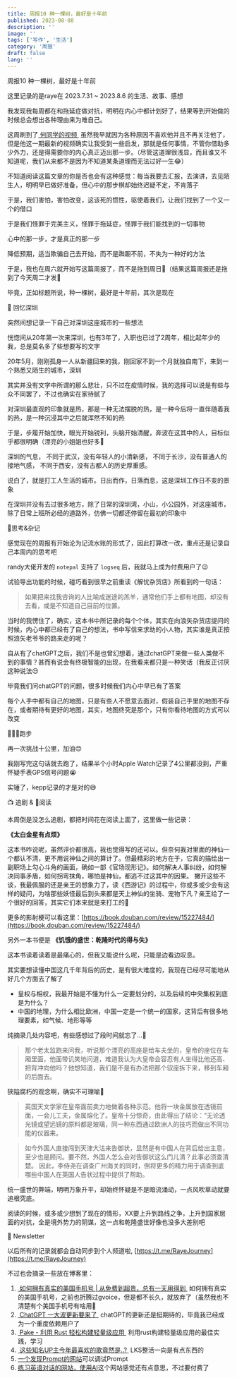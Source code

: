 ```yaml
---
title: 周报10 种一棵树，最好是十年前
published: 2023-08-08
description: ''
image: ''
tags: ['写作', '生活']
category: '周报'
draft: false
lang: ''
---
```

 周报10 种一棵树，最好是十年前




<!-- ![image](./attachments/bafybeiaruiapwt3cx4vzv32eypnqidjcqx35xuwmbmdlrcq5ee7wex6l3q.png) -->


这里记录的是raye在 2023.7.31 ~ 2023.8.6 的生活、故事、感想

我发现我每周都在和拖延症做对抗，明明在内心中都计划好了，结果等到开始做的时候总会想出各种理由来为难自己。

这周刷到了[ 何同学的视频 ](https://www.bilibili.com/video/BV1fu411G7e3 "https://www.bilibili.com/video/BV1fu411G7e3") 虽然我早就因为各种原因不喜欢他并且不再关注他了，但是他这一期最新的视频确实让我受到一些启发，那就是任何事情，不管你借助多少外力，还是得需要你的内心真正迈出那一步。（尽管这道理很浅显，而且谁又不知道呢，我们从来都不是因为不知道某条道理而无法过好一生😂）

不知道阅读这篇文章的你是否也会有这种感觉：每当我要去汇报，去演讲，去见陌生人，明明早已做好准备，但心中的那步棋却始终迟疑不定，不肯落子

于是，我们害怕，害怕改变，这该死的惯性，驱使着我们，让我们找到了一个又一个的借口

于是我们怪罪于完美主义，怪罪于拖延症，怪罪于我们能找到的一切事物

心中的那一步，才是真正的那一步

降低预期，适当欺骗自己去开始，而不是踟蹰不前，不失为一种好的方法

于是，我也在周六就开始写这篇周报了，而不是拖到周日🐶（结果这篇周报还是拖到了今天周二才发🤔

毕竟，正如标题所说，种一棵树，最好是十年前，其次是现在


 📝 回忆深圳

突然间想记录一下自己对深圳这座城市的一些想法

恍惚间从20年第一次来深圳，也有3年了，入职也已过了2周年，相比起年少的我，总是莫名多了些想要写的文字

20年5月，刚刚孤身一人从新疆回来的我，刚回家不到一个月就独自南下，来到一个熟悉又陌生的城市，深圳

其实并没有文字中所谓的那么悲壮，只不过在疫情时候，我的选择可以说是有些与众不同罢了，不过也确实在家待腻了

对深圳最直观的印象就是热，那是一种无法摆脱的热，是一种今后将一直伴随着我的热，是一种沉浸其中之后就浑然不知的热

于是，步履开始加快，眼光开始锐利，头脑开始清醒，奔波在这其中的人，目标似乎都很明确（漂亮的小姐姐也好多🐶

深圳的气息，
不同于武汉，没有年轻人的小清新感，
不同于长沙，没有普通人的接地气感，
不同于西安，没有古都人的历史厚重感。

说白了，就是打工人生活的城市。日出而作，日落而息，这是深圳工作日不变的景象

在深圳并没有去过很多地方，除了日常的深圳湾，小山，小公园外，对这座城市，除了日常上班所必经的道路外，仿佛一切都还停留在最初的印象中

 💭思考&杂记

感觉现在的周报有开始沦为记流水账的形式了，因此打算改一改，重点还是记录自己本周内的思考吧

randy大佬开发的 `notepal` 支持了 `logseq` 后，我就马上成为付费用户了😉

试验导出功能的时候，碰巧看到很早之前重读《解忧杂货店》所看到的一句话：

> 如果把来找我咨询的人比喻成迷途的羔羊，通常他们手上都有地图，却没有去看，或是不知道自己目前的位置。 

当时的我愣住了，确实，这本书中所记录的每个个体，其实在向浪矢杂货店提问的时候，内心中都已经有了自己的想法，书中写信来求助的小人物，其实谁是真正按照浪矢老爷爷的路来走的呢？

自从有了chatGPT之后，我们不是也曾幻想着，通过chatGPT来做一些人类做不到的事情？甚而有说会有终极智能的出现，在我看来都只是一种笑话（我反正讨厌这种说法😒

毕竟我们问chatGPT的问题，很多时候我们内心中早已有了答案

每个人手中都有自己的地图，只是有些人不愿意去面对，假装自己手里的地图不存在，或者期待有更好的地图，其实，地图终究是那个，只有你看待地图的方式可以改变


<!-- ![annie-spratt-Uk3t05ndSng-unsplash](./attachments/bafybeie5xu4zfhvym6w3ltrzn4ouvlztikezn47srq2eixzoma6bzzcqie.jpeg) -->



 🏃🏻‍♀️跑步

再一次挑战十公里，加油😊 

我刚写完这句话就去跑了，结果半个小时Apple Watch记录了4公里都没到，严重怀疑手表GPS信号问题😭

实锤了，kepp记录的才是对的😅


<!-- ![DraggedImage](./attachments/bafkreiefojqa45vgquvdzmqupjtjk5es66jyje25w74e5bduufrhrl3j3a.jpeg) -->


 📺 追剧 & 📖阅读

本周倒是没怎么追剧，都把时间花在阅读上面了，这里做一些记录：

**《太白金星有点烦》**

这本书咋说呢，虽然评价都很高，我也觉得写的还可以。但奈何我对里面的神仙一个都认不清，更不用说神仙之间的算计了。但最精彩的地方在于，它真的描绘出一副职场上勾心斗角的画面，确如一部《官场现形记》。如何解决人事纠纷，如何解决同事矛盾，如何拐弯抹角，哪怕是神仙，都逃不过这其中的因果。
撇开这些不谈，我最佩服的还是亲王的想象力了，读《西游记》的过程中，你或多或少会有这样的疑问，为啥那些妖怪最后到头来都是天上神仙的坐骑、宠物下凡？亲王给了一个很好的回答，其实它们本来就是来打工的🤣

更多的影射梗可以看这里：[https://book.douban.com/review/15227484/](https://book.douban.com/review/15227484/)


另外一本书便是
**《饥饿的盛世：乾隆时代的得与失》**

这本书读着读着是最痛心的，但我又能说什么呢，只能是边看边叹息。

其实要想读懂中国这几千年背后的历史，是有很大难度的，我现在已经尽可能地从好几个方面去了解了
- 皇权与相权，我最开始是不懂为什么一定要划分的，以及后续的中央集权到底是为什么？
- 中国的地理，为什么相比欧洲，中国一定是一个统一的国家，这背后有很多地理要素，如气候、地形等等

纯摘录几处内容吧，有些感想过了段时间就忘了…🫠

> 那个老太监跑来问我，听说那个漂亮的高座是给车夫坐的，皇帝的座位在车厢里面，他面带讥笑地问道，难道我认为大皇帝会容忍有人坐得比他还高、把背冲向他吗？他想知道，我们是不是有办法把那个驭座拆下来，移到车厢的后面去。

狭隘腐朽的观念啊，确实不可理喻🤣

> 英国天文学家在皇帝面前卖力地做着各种示范。他将一块金属放在透镜前面，一会儿工夫，金属熔化了。皇帝十分惊奇，由此得出了结论：“无论透光镜或望远镜的原料都是玻璃，同一种东西通过欧洲人的技巧而做出不同功能的仪器来。

> 如今外国人直接闯到天津大沽来告御状，显然是有中国人在背后给出主意，至少也是顾问。要不然，外国人怎么会对告御状这么门儿清？此事必须查清楚。
> 因此，李侍尧在调查广州海关的同时，倒将更多的精力用于调查到底哪些中国人在英国人告状过程中提供了帮助。

统一盛世的弊端，明明万象升平，却始终怀疑是不是暗流涌动，一点风吹草动就要追根究底。

阅读的时候，或多或少想到了现在的情形，XX要上升到路线之争，上升到国家层面的对抗，全是境外势力的阴谋，这一点和乾隆盛世好像也没多大差别吧


 📮 Newsletter

以后所有的记录就都会自动同步到个人频道啦, [https://t.me/RayeJourney](https://t.me/RayeJourney)

不过也会摘录一些放在博客里：

1. [ 如何拥有真实的美国手机号 | 从免费到超贵，总有一天用得到 ](https://andrewji8-9527.xlog.app/ru-he-yong-you-zhen-shi-de-mei-guo-shou-ji-hao--cong-mian-fei-dao-chao-gui--zong-you-yi-tian-yong-de-dao) 如何拥有真实的美国手机号，之前也折腾过gvoice，但是都不长久，就放弃了（虽然我也不清楚有个美国手机号有啥用🤣
2. [ ChatGPT 一大波更新要来了 ](https://mp.weixin.qq.com/s/A_GdIIbzJXMa98uoV0ML3w) chatGPT的更新还是挺期待的，毕竟我已经成为一个重度依赖用户了
3. [ Pake - 利用 Rust 轻松构建轻量级应用 ](https://tw93.fun/2023-08-03/pake.html) 利用rust构建轻量级应用的最佳实践，学习
4. [ 这些知名UP主今年最喜欢的歌竟然是..? ](https://www.bilibili.com/video/BV1zj411U7j4) LKS整活一向是有点东西的
5. [一个发现Prompt的网站](https://flowgpt.com/p/sophia-carbon-credit-data-analyser-and-price-projector)可以调试Prompt
6. [练习英语对话的网站，使用AI](https://www.prettypolly.app/app)这个网站感觉还有点意思，不过要付费了





[]()